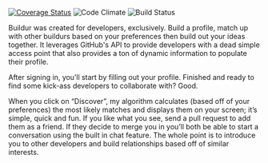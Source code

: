 [![Coverage Status](https://coveralls.io/repos/timchepeleff/breakable_toy/badge.svg?branch=master&service=github)](https://coveralls.io/github/timchepeleff/breakable_toy?branch=master)
![Code Climate](https://codeclimate.com/github/timchepeleff/breakable_toy.png)
![Build Status](https://codeship.com/projects/7ab3a5b0-0d68-0133-2c10-26641c8a7ff7/status?branch=master)

Buildur was created for developers, exclusively. Build a profile, match up with other buildurs based on your preferences then build out your ideas together. It leverages GitHub's API to provide developers with a dead simple access point that also provides a ton of dynamic information to populate their profile.

After signing in, you’ll start by filling out your profile. Finished and ready to find some kick-ass developers to collaborate with? Good.

When you click on “Discover”,  my algorithm calculates (based off of your preferences) the most likely matches and displays them on your screen; it’s simple, quick and fun. If you like what you see, send a pull request to add them as a friend. If they decide to merge you in you’ll both be able to start a conversation using the built in chat feature. The whole point is to introduce you to other developers and build relationships based off of similar interests.

